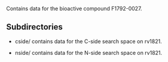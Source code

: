 Contains data for the bioactive compound F1792-0027.

## Subdirectories

- cside/ contains data for the C-side search space on rv1821.

- nside/ contains data for the N-side search space on rv1821.

